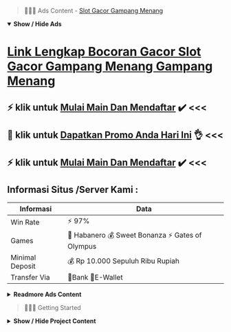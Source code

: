 > :red_circle::red_circle::red_circle: Ads Content - [Slot Gacor Gampang Menang](https://atom.io/packages/slot-gacor-gampang-menang)

<details open><summary><b>Show / Hide Ads</b></summary>

# [Link Lengkap Bocoran Gacor Slot Gacor Gampang Menang Gampang Menang](https://atom.io/packages/slot-gacor-gampang-menang)
## :zap: klik untuk [Mulai Main Dan Mendaftar](https://golinkurl.github.io/promo/) :heavy_check_mark: <<< 
## :8ball: klik untuk [Dapatkan Promo Anda Hari Ini](https://golinkurl.github.io/register/) :ok_hand: <<< 
## :zap: klik untuk [Mulai Main Dan Mendaftar](https://golinkurl.github.io/promo/) :heavy_check_mark: <<< 

## Informasi Situs /Server Kami : 

| Informasi  | Data |
| ------------- | ------------- |
| Win Rate  | ⚡ 97% |
| Games  | 🔱 Habanero 💰 Sweet Bonanza ⚡ Gates of Olympus |
| Minimal Deposit  | 💰 Rp 10.000 Sepuluh Ribu Rupiah |
| Transfer Via  | 🏅Bank 🏅E-Wallet |

<details><summary><b>Readmore Ads Content</b></summary>

## Table Of Content
- [Sharing Gacor Agen Toto Play](#agen-toto-play)
- [Ini Info Slot Gacor](#slot-gacor)
- [Ini Info Permainan Slot Sweet Bonanza](#permainan-slot-sweet-bonanza)
- [Daftar Nama Game Slot Pragmatic](#game-slot-pragmatic)
- [Cara Main Permainan Slot Online](#permainan-slot-online)
- [Info Demo Bocoran Slot Gacor Hari Ini](#bocoran-slot-gacor-hari-ini)
- [Kumpulan Game Gacor Game Slot Pragmatic](#game-slot-pragmatic)

## Agen Toto Play
Mengapa Player Judi slot Online Menyukai Game Gates Of Olympus? Kebanyakan dari setiap penjudi slot online senantiasa menjajal mainan slot yang kemudian akan tetapi itu seluruh bukan berhasil meraih bonus jackpot dengan lagi belum pasti enteng miliki free spin dari di game tersebut.Gates of olympus seperti itu sangat digemari nyaris semata lapisan masyarakat indonesia senantiasa memainkan game zeus ini. Kenapa sih game yang tunggal ini amat digemari?Hampir seluruhnya game slot online amat ringan dimainkan selanjutnya dipahami dari tenggang bertaruhnya tamat menjumpai tenggang memperoleh jackpot. Namun itu seluruhnya tidak menjadi tanggungan kalian bisa selalu berhasil pada game slot online itu. Gates of olympus ataupun biasanya dikenal pakai nama slot online zeus sangat ringan sekali mampu jackpot alias petir merah yang turun menyambar taruhan saudara limit kalian bisa amat puas dapat bonus jackpot.

## Slot Gacor
Main Kombinasi Bet Kecil Besar, Apakah Saudara berjudi sama kuantitas taruhan yang monoton? Ada baiknya agar mengetes gabungan taruhan sesekali, menciptakan taruhan kecil serta hebat untuk mengundang putaran bonus. Rahasianya mana tahu tidak tidak sedikit orang kenal jika ini adalah trik sepele untuk mendapatkan jackpot besar, kecil, mega.
## Permainan Slot Sweet Bonanza
RNG merupakan tenggang kerja mesin slot sanggup menghasilkan koalisi nomor maka simbol serta menampilkannya di display layar para pemain. Pemain hendak bisa tahu bilangan selanjutnya simbol pada reels yang mereka putar setiap waktu. Mesin slot bertugas menjadi alat input serta keluaran menurut bersamaan. Di mana mereka akan merespon setiap perintah bersama melahirkan hasilnya sesuai sama rancangan sistem mereka.
## Game Slot Pragmatic
Besar kecilnya hadiah jackpot dari judi slot gacor keadaan ini ditentukan langsung bagi hebat kecilnya taruhan dari player. Bisa dikatakan nilainya yaitu persentase dari nilai kemenangan yang dihasilkan detik mengalami jackpot. Otomatis bila bosku memainkan pertunjukan slot yang sedangkan gacor dari jackpotnya lalu layak bermain kian berani. Tak pertanyaan bila diawali percobaan taruhan-taruhan kecil. Nanti selepas terbukti lagi kesimpulan polanya langsung eksekusi naikan taruhan.
## Permainan Slot Online
Slot Online Microgaming, Microgaming adalah salah suatu provider unggul selepas pragmatic play. Microgaming sewaktu-waktu memberikan banyak free spin sama hadiah hebat yang gampang dalam menangkan. Untuk permainan slot online microgaming, kalian nggak mengharapkan modal yang besar. Dan terus banyak sekali info diluar sana yang menyatakan microgaming mudah dimenangkan

## Bocoran Slot Gacor Hari Ini
Kenapa Situs Judi Slot Online Melengkapi Kebutuhan Member? Karena, Agar para member mampu memenangkan jackpot makin enteng lakukan dicapai bersama menggait menderita kesedapan jam permainan dalam situs slot formal Indonesia Slot Gacor.
## Game Slot Pragmatic
anda dapat buktikan sendiri. Data analisa kemenangan dari player dalam serata bumi membuktikan misalnya kadang game-game yang kurang konvensional sebab membutuhkan nilai bet yang besar, malah menyampaikan persentase kemenangan yang jauh lebiih hebat dibanding game-game lainnya yg populer. Apabila saudara main game slot, PASTIKAN anda senantiasa melakukan minimal bet yang dibutuhkan untuk memperoleh jackpot

</details>

</details>

> :red_circle::red_circle::red_circle: Getting Started

<details><summary><b>Show / Hide Project Content</b></summary>

#  Project Name / Title : 
ATPEngine Project #22
##  Getting Started : 
These instructions will get you a copy of the project up and running on your local machine for development and testing purposes. See deployment for notes on how to deploy the project on a live system.

##  Installation for ATPEngine Project #22 : 
A step by step guide that will tell you how to get the development environment up and running.
<ul><li>How to install #1</li><li>How to install #2</li><li>How to install #3</li><li>How to install #4</li><li>How to install #5</li><li>How to install #6</li></ul>

##  Usage : 
A few examples of useful commands and/or tasks.
<ul><li>Usage #1</li><li>Usage  #2</li><li>Usage  #3</li><li>Usage #4</li><li>Usage  #5</li><li>Usage  #6</li></ul>

##  Ads Links : 
Get To Know about our other ads.


[Slot Terpercaya 2021 Penghasil Uang Tanpa Deposit](https://atom.io/packages/slot-terpercaya-2021)

[Slot Resmi Freebet](https://atom.io/packages/slot-resmi)

[Slot Gacor4d Cara Main Termudah](https://atom.io/packages/slot-gacor4d)

[Slot Gacor Terpercaya Gacor Pragmatic](https://atom.io/packages/slot-gacor-terpercaya)

[Slot 5000 Wallet Lengkap](https://atom.io/packages/slot-5000)

[Demo Slot Spadegaming Asia](https://atom.io/packages/demo-slot-spadegaming)

[Info Slot Gacor Wallet Lengkap](https://atom.io/packages/info-slot-gacor)

[Demo Slot Jackpot Gampang Jp](https://atom.io/packages/demo-slot-jackpot)

[Slot Gacor Maxwin Menghasilkan Uang](https://atom.io/packages/slot-gacor-maxwin)

[Bocoran Slot Free Spin](https://atom.io/packages/bocoran-slot)

##  Additional Project That Can Be Usefull : 
Get To Know about our other projects.


[ATPEngine Project #47](https://atom.io/packages/atpengine-project-47)

[ATPEngine Project #24](https://atom.io/packages/atpengine-project-24)

[ATPEngine Project #5](https://atom.io/packages/atpengine-project-5)

[ATPEngine Project #79](https://atom.io/packages/atpengine-project-79)

[ATPEngine Project #88](https://atom.io/packages/atpengine-project-88)

[ATPEngine Project #52](https://atom.io/packages/atpengine-project-52)

[ATPEngine Project #55](https://atom.io/packages/atpengine-project-55)

[ATPEngine Project #81](https://atom.io/packages/atpengine-project-81)

[ATPEngine Project #93](https://atom.io/packages/atpengine-project-93)

[ATPEngine Project #27](https://atom.io/packages/atpengine-project-27)

[ATPEngine Project #78](https://atom.io/packages/atpengine-project-78)

##  Master Project : 
Incase you want to know more about our master project, please visit [ATPEngine Home Project](https://atom.io/packages/atpengine-home-project)

</details>
